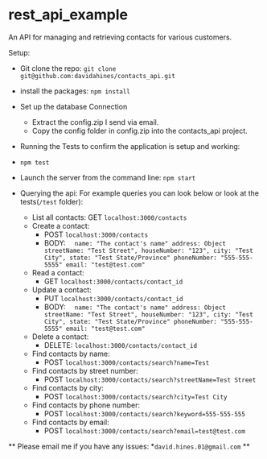 # rest_api_example
An API for managing and retrieving contacts for various customers.

Setup:
* Git clone the repo: `git clone git@github.com:davidahines/contacts_api.git`
* install the packages: `npm install`

* Set up the database Connection
  * Extract the config.zip I send via email.
  * Copy the config folder in config.zip into the contacts_api project.
      
* Running the Tests to confirm the application is setup and working: 
 * `npm test`

* Launch the server from the command line: `npm start`

* Querying the api:
For example queries you can look below or look at the tests(`/test` folder):
  * List all contacts:
    GET `localhost:3000/contacts`
  * Create a contact:
    * POST `localhost:3000/contacts`
     * BODY: ` 
      name: "The contact's name"
      address: Object
        streetName: "Test Street",
        houseNumber: "123",
        city: "Test City",
        state: "Test State/Province"
      phoneNumber: "555-555-5555"
      email: "test@test.com"`
  * Read a contact:
    * GET `localhost:3000/contacts/contact_id`
  * Update a contact:
    * PUT `localhost:3000/contacts/contact_id`
     * BODY: ` 
      name: "The contact's name"
      address: Object
        streetName: "Test Street",
        houseNumber: "123",
        city: "Test City",
        state: "Test State/Province"
      phoneNumber: "555-555-5555"
      email: "test@test.com"`
  * Delete a contact:
    * DELETE: `localhost:3000/contacts/contact_id`
  * Find contacts by name:
    * POST `localhost:3000/contacts/search?name=Test`
  * Find contacts by street number:
    * POST `localhost:3000/contacts/search?streetName=Test Street`
  * Find contacts by city:
    * POST `localhost:3000/contacts/search?city=Test City`
  * Find contacts by phone number:
    * POST `localhost:3000/contacts/search?keyword=555-555-555`
  * Find contacts by email:
    * POST `localhost:3000/contacts/search?email=test@test.com`
   
** Please email me if you have any issues:
 *`david.hines.01@gmail.com` **
